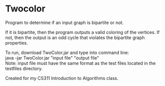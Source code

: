 # Twocolor
Program to determine if an input graph is bipartite or not.  

If it is bipartite, then the program outputs a valid coloring of the vertices.
If not, then the output is an odd cycle that violates the bipartite graph properties.

To run, download TwoColor.jar and type into command line:  
java -jar TwoColor.jar "input file" "output file"  
Note: input file must have the same format as the test files located in the testfiles directory.  

Created for my CS311 Introduction to Algorithms class.
